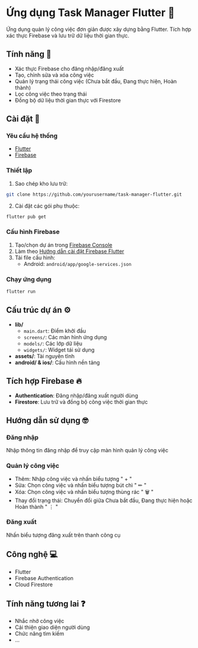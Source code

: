 # Ứng dụng Task Manager Flutter 👜

Ứng dụng quản lý công việc đơn giản được xây dựng bằng Flutter. Tích hợp xác thực Firebase và lưu trữ dữ liệu thời gian thực.

## Tính năng 📜

- Xác thực Firebase cho đăng nhập/đăng xuất
- Tạo, chỉnh sửa và xóa công việc
- Quản lý trạng thái công việc (Chưa bắt đầu, Đang thực hiện, Hoàn thành)
- Lọc công việc theo trạng thái
- Đồng bộ dữ liệu thời gian thực với Firestore

## Cài đặt 🔧

### Yêu cầu hệ thống 

- [Flutter](https://flutter.dev/docs/get-started/install)
- [Firebase](https://firebase.google.com/docs/flutter/setup)

### Thiết lập

1. Sao chép kho lưu trữ:
```bash
git clone https://github.com/yourusername/task-manager-flutter.git
```

2. Cài đặt các gói phụ thuộc:
```bash
flutter pub get
```

### Cấu hình Firebase

1. Tạo/chọn dự án trong [Firebase Console](https://console.firebase.google.com/)
2. Làm theo [Hướng dẫn cài đặt Firebase Flutter](https://firebase.flutter.dev/docs/overview)
3. Tải file cấu hình:
   - Android: `android/app/google-services.json`

### Chạy ứng dụng

```bash
flutter run
```

## Cấu trúc dự án ⚙

- **lib/**
  - `main.dart`: Điểm khởi đầu
  - `screens/`: Các màn hình ứng dụng
  - `models/`: Các lớp dữ liệu
  - `widgets/`: Widget tái sử dụng
- **assets/**: Tài nguyên tĩnh
- **android/ & ios/**: Cấu hình nền tảng

## Tích hợp Firebase 🔥

- **Authentication**: Đăng nhập/đăng xuất người dùng
- **Firestore**: Lưu trữ và đồng bộ công việc thời gian thực

## Hướng dẫn sử dụng 🤓

### Đăng nhập
Nhập thông tin đăng nhập để truy cập màn hình quản lý công việc

### Quản lý công việc
- Thêm: Nhập công việc và nhấn biểu tượng " + "
- Sửa: Chọn công việc và nhấn biểu tượng bút chì " ✏ "
- Xóa: Chọn công việc và nhấn biểu tượng thùng rác " 🗑 "
- Thay đổi trạng thái: Chuyển đổi giữa Chưa bắt đầu, Đang thực hiện hoặc Hoàn thành " ⋮ "

### Đăng xuất
Nhấn biểu tượng đăng xuất trên thanh công cụ

## Công nghệ 💻

- Flutter
- Firebase Authentication
- Cloud Firestore

## Tính năng tương lai ❓

- Nhắc nhở công việc
- Cải thiện giao diện người dùng
- Chức năng tìm kiếm
- ...
